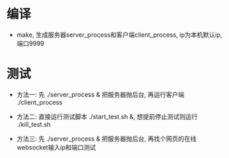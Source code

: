 # 编译

* make, 生成服务器server_process和客户端client_process, ip为本机默认ip, 端口9999

# 测试

* 方法一: 先 ./server_process & 把服务器抛后台, 再运行客户端 ./client_process

* 方法二: 直接运行测试脚本 ./start_test.sh &, 想提前停止测试则运行 ./kill_test.sh

* 方法三: 先 ./server_process & 把服务器抛后台, 再找个网页的在线websocket输入ip和端口测试
